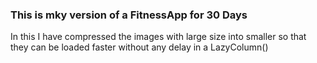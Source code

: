 <h3>This is mky version of a FitnessApp for 30 Days</h3>
<p>In this I have compressed the images with large size into smaller so that 
they can be loaded faster without any delay in a LazyColumn()</p>
